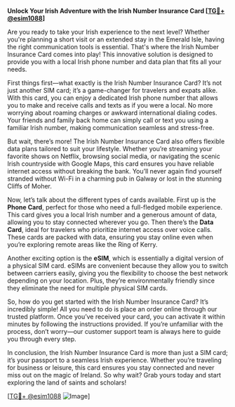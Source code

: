 **Unlock Your Irish Adventure with the Irish Number Insurance Card [[TG💪+ @esim1088](https://t.me/s/esim1088)]**

Are you ready to take your Irish experience to the next level? Whether you're planning a short visit or an extended stay in the Emerald Isle, having the right communication tools is essential. That's where the Irish Number Insurance Card comes into play! This innovative solution is designed to provide you with a local Irish phone number and data plan that fits all your needs.

First things first—what exactly is the Irish Number Insurance Card? It’s not just another SIM card; it’s a game-changer for travelers and expats alike. With this card, you can enjoy a dedicated Irish phone number that allows you to make and receive calls and texts as if you were a local. No more worrying about roaming charges or awkward international dialing codes. Your friends and family back home can simply call or text you using a familiar Irish number, making communication seamless and stress-free.

But wait, there’s more! The Irish Number Insurance Card also offers flexible data plans tailored to suit your lifestyle. Whether you’re streaming your favorite shows on Netflix, browsing social media, or navigating the scenic Irish countryside with Google Maps, this card ensures you have reliable internet access without breaking the bank. You’ll never again find yourself stranded without Wi-Fi in a charming pub in Galway or lost in the stunning Cliffs of Moher.

Now, let’s talk about the different types of cards available. First up is the **Phone Card**, perfect for those who need a full-fledged mobile experience. This card gives you a local Irish number and a generous amount of data, allowing you to stay connected wherever you go. Then there’s the **Data Card**, ideal for travelers who prioritize internet access over voice calls. These cards are packed with data, ensuring you stay online even when you’re exploring remote areas like the Ring of Kerry.

Another exciting option is the **eSIM**, which is essentially a digital version of a physical SIM card. eSIMs are convenient because they allow you to switch between carriers easily, giving you the flexibility to choose the best network depending on your location. Plus, they’re environmentally friendly since they eliminate the need for multiple physical SIM cards.

So, how do you get started with the Irish Number Insurance Card? It’s incredibly simple! All you need to do is place an order online through our trusted platform. Once you’ve received your card, you can activate it within minutes by following the instructions provided. If you’re unfamiliar with the process, don’t worry—our customer support team is always here to guide you through every step.

In conclusion, the Irish Number Insurance Card is more than just a SIM card; it’s your passport to a seamless Irish experience. Whether you’re traveling for business or leisure, this card ensures you stay connected and never miss out on the magic of Ireland. So why wait? Grab yours today and start exploring the land of saints and scholars!

[[TG💪+ @esim1088](https://t.me/s/esim1088) ![Image](https://i.postimg.cc/Y0z9fWf4/image.png)]